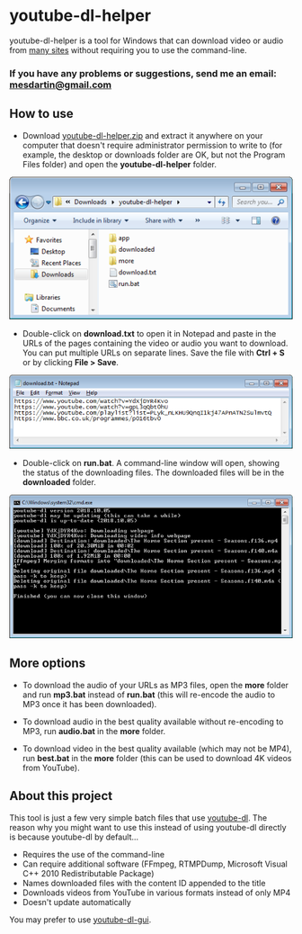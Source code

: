 # youtube-dl-helper

youtube-dl-helper is a tool for Windows that can download video or audio from [many sites](https://rg3.github.io/youtube-dl/supportedsites.html) without requiring you to use the command-line.

### If you have any problems or suggestions, send me an email: **mesdartin@gmail.com**

## How to use

* Download [youtube-dl-helper.zip](https://github.com/youtube-dl-helper/youtube-dl-helper.github.io/releases/download/v0.1/youtube-dl-helper.zip) and extract it anywhere on your computer that doesn't require administrator permission to write to (for example, the desktop or downloads folder are OK, but not the Program Files folder) and open the **youtube-dl-helper** folder.

![](folder.png)

* Double-click on **download.txt** to open it in Notepad and paste in the URLs of the pages containing the video or audio you want to download. You can put multiple URLs on separate lines. Save the file with **Ctrl + S** or by clicking **File > Save**.

![](notepad.png)

* Double-click on **run.bat**. A command-line window will open, showing the status of the downloading files. The downloaded files will be in the **downloaded** folder.

![](finished.png)

## More options

* To download the audio of your URLs as MP3 files, open the **more** folder and run **mp3.bat** instead of **run.bat** (this will re-encode the audio to MP3 once it has been downloaded).

* To download audio in the best quality available without re-encoding to MP3, run **audio.bat** in the **more** folder.

* To download video in the best quality available (which may not be MP4), run **best.bat** in the **more** folder (this can be used to download 4K videos from YouTube).

## About this project

This tool is just a few very simple batch files that use [youtube-dl](http://rg3.github.io/youtube-dl/). The reason why you might want to use this instead of using youtube-dl directly is because youtube-dl by default...

* Requires the use of the command-line
* Can require additional software (FFmpeg, RTMPDump, Microsoft Visual C++ 2010 Redistributable Package)
* Names downloaded files with the content ID appended to the title
* Downloads videos from YouTube in various formats instead of only MP4
* Doesn't update automatically

You may prefer to use [youtube-dl-gui](https://mrs0m30n3.github.io/youtube-dl-gui/).
